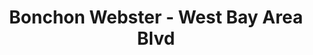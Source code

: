 ---
layout: place
title: "Bonchon Webster - West Bay Area Blvd"
permalink: /texas/webster/bonchon-webster-west-bay-area-blvd.html
stateAbbr: TX
stateName: Texas
cityName: Webster
seo:
  name: "Bonchon Webster - West Bay Area Blvd"
  type: Restaurant
  links: null
description: "Looking for sushi in Webster, Texas? Check out Bonchon Webster - West Bay Area Blvd for a delightful Japanese dining experience. Enjoy a variety of sushi and..."
place_id: ChIJQZ7gJHedQIYRgn87iCXXRqM
photos:
  - name: >-
      places/ChIJQZ7gJHedQIYRgn87iCXXRqM/photos/AeeoHcLRcAJmE2NCUoZLfm_Dat5lntCa7P5nPPjGX9RAU-KXkBLNiURdD5YucekNrDEyGT1uZ891gLbd0eeIhbfix2LbgngBTdQpxgiRBNiOjcbO0y575tKDJKPhb-i0lPbE4zvC1KSBKCN8kfHIP6pweFzkUkRysVO9bjXbrUTRJBX0X72U7NJ06NGA-7S59pZlufWFW6OZWo4MHpWnwebkKELjlM5nDF4L0AUMX-zYecaFQNm5wviU6ptRQM_MPyjPQcFUD-P85f9TUx89N8guE-EEMy-4y_3bclRdArqqiw4Mic8g-wXA4TRewpb1o-XrlXo3yIWe9i_AT6HPFiL1CY3FYsle1Ajy8cIB6vv3tgOnKh6B37skqDQq27JGktNWrtgZMhZuH1NjsAPMfGNAXMIxF8JjlcMq2BLfe_OaI7SklM0a
    widthPx: 3600
    heightPx: 4800
    authorAttributions:
      - displayName: Lilibeth Boutte
        uri: https://maps.google.com/maps/contrib/112231864003818400516
        photoUri: >-
          https://lh3.googleusercontent.com/a-/ALV-UjXj9_bGK-ODKQ3psy79iOd00KM-xPwo0VMzyKJx817VKZJHCNtA9A=s100-p-k-no-mo
    flagContentUri: >-
      https://www.google.com/local/imagery/report/?cb_client=maps_api_places.places_api&image_key=!1e10!2sCIHM0ogKEICAgICXsomlzgE&hl=en-US
    googleMapsUri: >-
      https://www.google.com/maps/place//data=!3m4!1e2!3m2!1sCIHM0ogKEICAgICXsomlzgE!2e10!4m2!3m1!1s0x86409d7724e09e41:0xa346d725883b7f82
  - name: >-
      places/ChIJQZ7gJHedQIYRgn87iCXXRqM/photos/AeeoHcL90LxMk31Vq9pmjEfDqucp8nv2FbggSzngmFE3V0wpEsKzHGOtYOdY66nEbXp2XOXs6kTcI7SgLO80umfWCxRw0eiG8eXRSRdiLgsE-oZwu0WrPzpkEphk3-K1QLP5G_WncC2pUdGQLZwQ_10rDs2A83Ke28wdfQGRjQIU4jSe7QtVUcHNT24XFKVLK39sbjZN3oq1pkFKPcWBUb9R4hZR1oK3i8FMH1IylMP23-od6zAC4btroK8mmjOgo7l-zRGeSgK_9pMhd-ZJaGHNiKlK7nXqOFSzhncJ4zRukklP8A
    widthPx: 800
    heightPx: 800
    authorAttributions:
      - displayName: Bonchon Webster - West Bay Area Blvd
        uri: https://maps.google.com/maps/contrib/101004731652580577028
        photoUri: >-
          https://lh3.googleusercontent.com/a-/ALV-UjUgSGnRfDc8awDYyb6lJxR715qh2Tcup1XaWjRFZ2L9AiGVRaCF=s100-p-k-no-mo
    flagContentUri: >-
      https://www.google.com/local/imagery/report/?cb_client=maps_api_places.places_api&image_key=!1e10!2sAF1QipNtVlsyEJWPFsumjRJpyKpIczg7-aKgUVqr4IrW&hl=en-US
    googleMapsUri: >-
      https://www.google.com/maps/place//data=!3m4!1e2!3m2!1sAF1QipNtVlsyEJWPFsumjRJpyKpIczg7-aKgUVqr4IrW!2e10!4m2!3m1!1s0x86409d7724e09e41:0xa346d725883b7f82
  - name: >-
      places/ChIJQZ7gJHedQIYRgn87iCXXRqM/photos/AeeoHcJkilbLUV5zPzqfvDvcDc-FGQVnLiy7IFdbR1H91g6i9gt6o6fmsgK7Gh05m__SLyD6y4hHAamCLDv0m8xMPoEZGCd5thsrPlzP--0LHg0BKJe7xLZae2yKdL2H_Jiu84sl-adw-Pf7T2mnurtnQq6znxqVQ7xViZ8SGV_nkjPWXLBfrkdLybYsRtkwa3e3gTtjWeiO_68T56uE_Rbamfm89Etw6rUSiNEgeZtRciZHSGENdqF2DgoiRrS4CKkeObv61yvmvAirh7_rIGY9bji7c3nNliRZoDyQhBaWZoQZ3g
    widthPx: 1232
    heightPx: 693
    authorAttributions:
      - displayName: Bonchon Webster - West Bay Area Blvd
        uri: https://maps.google.com/maps/contrib/101004731652580577028
        photoUri: >-
          https://lh3.googleusercontent.com/a-/ALV-UjUgSGnRfDc8awDYyb6lJxR715qh2Tcup1XaWjRFZ2L9AiGVRaCF=s100-p-k-no-mo
    flagContentUri: >-
      https://www.google.com/local/imagery/report/?cb_client=maps_api_places.places_api&image_key=!1e10!2sAF1QipMv5ro7ceD4olu_lom0gjiyO2khTeMMHQbqW8le&hl=en-US
    googleMapsUri: >-
      https://www.google.com/maps/place//data=!3m4!1e2!3m2!1sAF1QipMv5ro7ceD4olu_lom0gjiyO2khTeMMHQbqW8le!2e10!4m2!3m1!1s0x86409d7724e09e41:0xa346d725883b7f82
  - name: >-
      places/ChIJQZ7gJHedQIYRgn87iCXXRqM/photos/AeeoHcI1lnpo7FIZywz9DiL3mESQSeIdxCFX1b7yOk7tv4rl5cfmnJtVSlxDMvIgBNNY6FrFLquQ6Ne3ZvM-1uyIAW1Tkeq4Dc-CRcp1ksJBYLWf6KGVyZ-TQwVtRVQDfFZ7rabz8M4zWErUvTsQCU-zrdsY25d06Cnnc-1-WU5mLthIElJP1CKtTBZEBSkNtM-K63q609dW2c5jGUv48300YBiTBvk_8rtTdlH9JqjVuuifY5vyRdMEyolP9qu-z3yYFMym40UgWNyJTNZl9D8Uja7qCTDqbWGcWg4-7BVz7aB-Fg
    widthPx: 800
    heightPx: 800
    authorAttributions:
      - displayName: Bonchon Webster - West Bay Area Blvd
        uri: https://maps.google.com/maps/contrib/101004731652580577028
        photoUri: >-
          https://lh3.googleusercontent.com/a-/ALV-UjUgSGnRfDc8awDYyb6lJxR715qh2Tcup1XaWjRFZ2L9AiGVRaCF=s100-p-k-no-mo
    flagContentUri: >-
      https://www.google.com/local/imagery/report/?cb_client=maps_api_places.places_api&image_key=!1e10!2sAF1QipM5xH5DOn_ONIhjmg3TXPCV9gSGc7_M0OEFRqyL&hl=en-US
    googleMapsUri: >-
      https://www.google.com/maps/place//data=!3m4!1e2!3m2!1sAF1QipM5xH5DOn_ONIhjmg3TXPCV9gSGc7_M0OEFRqyL!2e10!4m2!3m1!1s0x86409d7724e09e41:0xa346d725883b7f82
  - name: >-
      places/ChIJQZ7gJHedQIYRgn87iCXXRqM/photos/AeeoHcLpFar7zErj8-QeLi_SMx3AOhWj85vGU1sroMVfoAlZSjgvO3tk4FrAPds34-nPF5Xo73m-j_yuyzSP5AU8PwkxV-CzdRzIzHb4XAScY2MJH9jVKA0l__3mLgJrQc7wazYr9x2DmzZbi1v3UGeggvQo01PDL1YCPhU3m1D8Q_7yDj-2SjbRbV2iSkk4hWsJG1MaCSIobqSHWX21CdzMPRY2piRD6afAioBR0cQG7RO3nve4ENkruugOjtNvtTBH2d1bP6fnv28qDnW1pJzSraLcWueO1ejaNBJPoW2RP_O-Qg
    widthPx: 800
    heightPx: 800
    authorAttributions:
      - displayName: Bonchon Webster - West Bay Area Blvd
        uri: https://maps.google.com/maps/contrib/101004731652580577028
        photoUri: >-
          https://lh3.googleusercontent.com/a-/ALV-UjUgSGnRfDc8awDYyb6lJxR715qh2Tcup1XaWjRFZ2L9AiGVRaCF=s100-p-k-no-mo
    flagContentUri: >-
      https://www.google.com/local/imagery/report/?cb_client=maps_api_places.places_api&image_key=!1e10!2sAF1QipOr79yEB4g9Y7p7EOSbyayjfCVImOIunAaUTqDH&hl=en-US
    googleMapsUri: >-
      https://www.google.com/maps/place//data=!3m4!1e2!3m2!1sAF1QipOr79yEB4g9Y7p7EOSbyayjfCVImOIunAaUTqDH!2e10!4m2!3m1!1s0x86409d7724e09e41:0xa346d725883b7f82
  - name: >-
      places/ChIJQZ7gJHedQIYRgn87iCXXRqM/photos/AeeoHcI_NcJ5IsZxxkkDIzAaLQKqmgFwp9L_zorcZAIGujWabf-XW7FViu303sIif5uCDvwIX8sg9j2YngErt4ZVvUHnup9tc6qBv6Aw7f6tHxRbwhLRiHEG73pkeRarng0dPO-3UwoWaYZJ0R2tLvi0YNV9RzKI2hK9Taxrni_jbEQl7ir8y7bx3reKa9jqyz32cUtmXVjCcYlaERnskNCymzOkcNoFvu4cvaRDMhn6ga87GlVR0vs_6pFTJYZ0OC68ywkYJg2XcFhtWUZEtxZPy2d_ZcQMcdUAdEMVYEbbd6VT0APqT8VOw-dlV8eXxcdra-BqIevVlX9fWMxbFs59eFICEfLvRQdhXbYjhk7cbP1a3FLeN3mP9QRIUcGv7Jqc_0ehn-jGi8ZwbgY_z6EdoQMcrV_w42Y9TwIZIYxQAQp0Hw
    widthPx: 4000
    heightPx: 3000
    authorAttributions:
      - displayName: Queen Burnett
        uri: https://maps.google.com/maps/contrib/116191066136133559845
        photoUri: >-
          https://lh3.googleusercontent.com/a-/ALV-UjVfJ8CPmbeXkldqiivrLw5qHfakf-jGc6oo4ZOmwUNvpevzpxA=s100-p-k-no-mo
    flagContentUri: >-
      https://www.google.com/local/imagery/report/?cb_client=maps_api_places.places_api&image_key=!1e10!2sCIHM0ogKEICAgID1mcrzOw&hl=en-US
    googleMapsUri: >-
      https://www.google.com/maps/place//data=!3m4!1e2!3m2!1sCIHM0ogKEICAgID1mcrzOw!2e10!4m2!3m1!1s0x86409d7724e09e41:0xa346d725883b7f82
  - name: >-
      places/ChIJQZ7gJHedQIYRgn87iCXXRqM/photos/AeeoHcJ-zEBzU8FoOzYj7z3s0fNhIXljHcy2a_ukO1WqIp_rKU4oSalh1LDZxAQB7u8dndBklx34kkTFbxMkfu8TS9d_j1Ynm4ZP1GcCQM_TZ-GIhKCjg-M_9RdozOwa7orFSFZxLLpcHVtJ_8XV65-c0lpppJuigh_ZAxYQ0HptcKE-LNUc222xgTod7xkwheRY_2bAfoVHWquCnjLrlUM8BbdTBh3xU6ji_XPL_XwoboaSbYYAAiTaZ7y1z63j1f3MF6ntJTqF_FbCZzXVmKwO2nvW5JIhLsUMdBikTlCjTuG61A
    widthPx: 800
    heightPx: 800
    authorAttributions:
      - displayName: Bonchon Webster - West Bay Area Blvd
        uri: https://maps.google.com/maps/contrib/101004731652580577028
        photoUri: >-
          https://lh3.googleusercontent.com/a-/ALV-UjUgSGnRfDc8awDYyb6lJxR715qh2Tcup1XaWjRFZ2L9AiGVRaCF=s100-p-k-no-mo
    flagContentUri: >-
      https://www.google.com/local/imagery/report/?cb_client=maps_api_places.places_api&image_key=!1e10!2sAF1QipMT_JE6tXZop58eBv1xVwFQyyJuuUHB_gqh6Ydf&hl=en-US
    googleMapsUri: >-
      https://www.google.com/maps/place//data=!3m4!1e2!3m2!1sAF1QipMT_JE6tXZop58eBv1xVwFQyyJuuUHB_gqh6Ydf!2e10!4m2!3m1!1s0x86409d7724e09e41:0xa346d725883b7f82
  - name: >-
      places/ChIJQZ7gJHedQIYRgn87iCXXRqM/photos/AeeoHcKHP9YF1wOrW7WKRHCHaH3dg_l5xBcfbMR3TdVAd6ilpGCI418czkPGpTNF1fX6j-2LPmY0relhub3-kF8TFPcA6NL5X5mb0gGpI-MXlWj9r2bT4jKNlhQhe2BUHL_beFyzxy1kvUhFvk9R_oLbl4K0tjV5XdU90s0m-vsJPahN9C26Cat3yDK_5wcqjWJnBUVjQ7anOduuxWFUNYAeqlTDWN9HYsOFW1Dcsl3E85veynUuGkkBBXjD3_0Dgxu1G_jsKYTFSSKDmxFyeuWvzVEv08LAZ0Nb3f1HDBsAZp2fZQ
    widthPx: 800
    heightPx: 800
    authorAttributions:
      - displayName: Bonchon Webster - West Bay Area Blvd
        uri: https://maps.google.com/maps/contrib/101004731652580577028
        photoUri: >-
          https://lh3.googleusercontent.com/a-/ALV-UjUgSGnRfDc8awDYyb6lJxR715qh2Tcup1XaWjRFZ2L9AiGVRaCF=s100-p-k-no-mo
    flagContentUri: >-
      https://www.google.com/local/imagery/report/?cb_client=maps_api_places.places_api&image_key=!1e10!2sAF1QipPXYzbE7V-svoVQXHIsUkeUJ8NKIkKrEEYm0Fc7&hl=en-US
    googleMapsUri: >-
      https://www.google.com/maps/place//data=!3m4!1e2!3m2!1sAF1QipPXYzbE7V-svoVQXHIsUkeUJ8NKIkKrEEYm0Fc7!2e10!4m2!3m1!1s0x86409d7724e09e41:0xa346d725883b7f82
  - name: >-
      places/ChIJQZ7gJHedQIYRgn87iCXXRqM/photos/AeeoHcKQB-wK6qRfxe2NkJ2hmikkQVTkINrV7YvLuUfLl8p6PJ5fqrCsK1Zh2zxcz8K-efs5RL4z4nrlOM-29FO7ZB1yBpIbBBiLOXKY7RMXr8WbgMqIxqX5DTVUnYkZTj8RfN9QLhNYSyGY7HNntTg2PNZYHhAli6hG2edRky1uzVhSqier8fswFGhzVs1AY6EcruRpWpxHfP4mnRFgCnVAwtDmD3rl8Oi1HCekAfKUOjcrXcDlmKAsMb0dOoe7vRHS1mynp8fT2fYkWuzNmwIwie3mkjZwUzKFIj_NdyJP3YQO2TQcgqB32IMNAqUPiMD71ehwFBqI0ryKtiHQHvDpdWryYo47-9Rih8y8FhDXE6qOzjg37eebx1-4Q20_viHPD2KPf694e-A_it_EFMYDOr_BnQbgfg8r4g1wUKh2RcAVmDDc
    widthPx: 4000
    heightPx: 3000
    authorAttributions:
      - displayName: Eric Stone
        uri: https://maps.google.com/maps/contrib/100402602827384643395
        photoUri: >-
          https://lh3.googleusercontent.com/a-/ALV-UjXMqy29AyDDwYqTtVXWwB5Tl3HGNx0u_96RlOHQPa7JIz5Cxck=s100-p-k-no-mo
    flagContentUri: >-
      https://www.google.com/local/imagery/report/?cb_client=maps_api_places.places_api&image_key=!1e10!2sCIHM0ogKEICAgIDj9Mm2sAE&hl=en-US
    googleMapsUri: >-
      https://www.google.com/maps/place//data=!3m4!1e2!3m2!1sCIHM0ogKEICAgIDj9Mm2sAE!2e10!4m2!3m1!1s0x86409d7724e09e41:0xa346d725883b7f82
  - name: >-
      places/ChIJQZ7gJHedQIYRgn87iCXXRqM/photos/AeeoHcLBksH4QMxPcM7XEWZgBok_oUz5bff_0t2n7sBPZTOnQxVsCX3txTX2la3Vqnn3O8wLnipUrMKEs1YMsG7EBzxmOvX9Z8Mpd4Ulh54uFQzcyi-2EEH9jlLU7s6V1juskOEbv7ZWduUbE4Z2d1YyoE4eyP-CmIjG6vhGVahpf6MFIOgW4rs72anmUKkVmQsszrhbEt71l6mgAI4qWSRNeS5UskFZC1m8XyYxCKdH7k76G6uiZea3BlCPZfXiyh9dbCUq_286SEbOcZSbkYv3CsNWia3BfzW9MdRg769Bu3md2westj9-579uNMxuQoiI46xvFTVT3qkuCslvaJUidQuBOwalypGiCrFa4G7E38rwkvKNxb6CrNOZRF-QLJEVvxWH2oGQZGJG2KATKbzNp6pOfVPMvuG9R-B82-tD6OHcI04E
    widthPx: 4032
    heightPx: 3024
    authorAttributions:
      - displayName: Mercedes
        uri: https://maps.google.com/maps/contrib/110721074897042602056
        photoUri: >-
          https://lh3.googleusercontent.com/a-/ALV-UjUZwa32ESp5sq7yggt8QTr8yl2tqm04p07ACOw7ksPnEqGqoYGu=s100-p-k-no-mo
    flagContentUri: >-
      https://www.google.com/local/imagery/report/?cb_client=maps_api_places.places_api&image_key=!1e10!2sCIHM0ogKEICAgMDApuqe6QE&hl=en-US
    googleMapsUri: >-
      https://www.google.com/maps/place//data=!3m4!1e2!3m2!1sCIHM0ogKEICAgMDApuqe6QE!2e10!4m2!3m1!1s0x86409d7724e09e41:0xa346d725883b7f82
address: 300 W Bay Area Blvd Suite 700, Webster, TX 77598, USA
street: 300 W Bay Area Blvd Suite 700
city: Webster
state: TX
zip: '77598'
country: USA
neighborhood: null
latitude: '29.547898'
longitude: '-95.131011'
accessibility_options:
  wheelchairAccessibleParking: true
  wheelchairAccessibleEntrance: true
  wheelchairAccessibleRestroom: true
  wheelchairAccessibleSeating: true
business_status: OPERATIONAL
name: Bonchon Webster - West Bay Area Blvd
google_maps_links:
  directionsUri: >-
    https://www.google.com/maps/dir//''/data=!4m7!4m6!1m1!4e2!1m2!1m1!1s0x86409d7724e09e41:0xa346d725883b7f82!3e0
  placeUri: https://maps.google.com/?cid=11765327632751361922
  writeAReviewUri: >-
    https://www.google.com/maps/place//data=!4m3!3m2!1s0x86409d7724e09e41:0xa346d725883b7f82!12e1
  reviewsUri: >-
    https://www.google.com/maps/place//data=!4m4!3m3!1s0x86409d7724e09e41:0xa346d725883b7f82!9m1!1b1
  photosUri: >-
    https://www.google.com/maps/place//data=!4m3!3m2!1s0x86409d7724e09e41:0xa346d725883b7f82!10e5
primary_type: Asian Restaurant
opening_hours:
  regular: null
  current: null
secondary_opening_hours:
  regular:
    weekdayDescriptions: null
    type: null
  current:
    weekdayDescriptions: null
    type: null
phone: null
price_level: null
price_range: null
rating: null
rating_count: 0
website: null
reviews: null
parking_options: null
payment_options: null
allow_dogs: null
curbside_pickup: null
delivery: null
dine_in: null
good_for_children: null
good_for_groups: null
good_for_sports: null
live_music: null
menu_for_children: null
outdoor_seating: null
reservable: null
restroom: null
serves_beer: null
serves_breakfast: null
serves_brunch: null
serves_cocktails: null
serves_coffee: null
serves_dinner: null
serves_dessert: null
serves_lunch: null
serves_vegetarian_food: null
serves_wine: null
takeout: null
summary: null

---